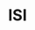 ---
title: ISI
member_url: https://www.isicrunch.com/
country: France
series: ["country"] 
tags: ["members"]
categories: ["Technology providers"]
summary: "a company developing backend tools for creating accessible fixed-layout EPUBs (mainly textbooks) from PDF files."
press:
active: true
layout: members 
showReadTime: false
showDate: false
permalink: ""
--- 